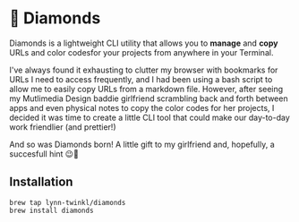 # 🪩 Diamonds

Diamonds is a lightweight CLI utility that allows you to **manage** and **copy** URLs and color codesfor your projects from anywhere in your Terminal.

I've always found it exhausting to clutter my browser with bookmarks for URLs I need to access frequently, and I had been using a bash script to allow me to easily copy URLs from a markdown file. However, after seeing my Mutlimedia Design baddie girlfriend scrambling back and forth between apps and even physical notes to copy the color codes for her projects, I decided it was time to create a little CLI tool that could make our day-to-day work friendlier (and prettier!)


And so was Diamonds born! A little gift to my girlfriend and, hopefully, a succesfull hint 😉💍

## Installation

```
brew tap lynn-twinkl/diamonds
brew install diamonds
```

